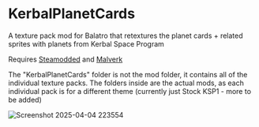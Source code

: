 # KerbalPlanetCards
A texture pack mod for Balatro that retextures the planet cards + related sprites with planets from Kerbal Space Program

Requires [Steamodded](https://github.com/Steamodded/smods) and [Malverk](https://github.com/Eremel/Malverk)

The "KerbalPlanetCards" folder is not the mod folder, it contains all of the individual texture packs. The folders inside are the actual mods, as each individual pack is for a different theme (currently just Stock KSP1 - more to be added)

![Screenshot 2025-04-04 223554](https://github.com/user-attachments/assets/c752c6f5-31c6-479b-8525-b8a45d40e731)
